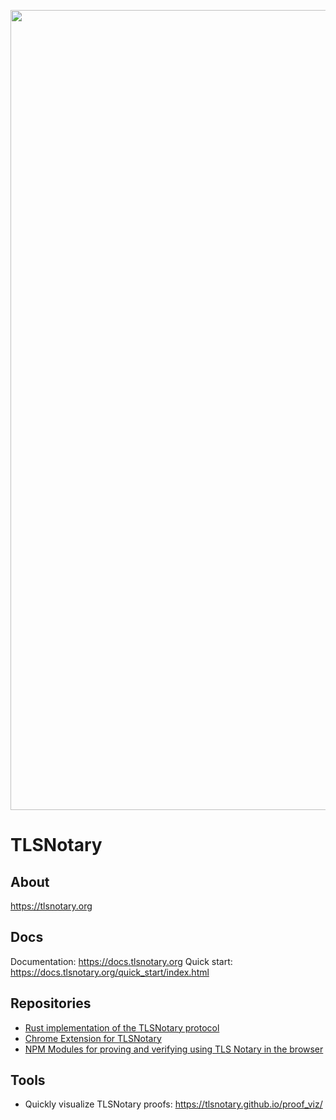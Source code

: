 <p align="center">
    <img src="https://github.com/tlsnotary/tlsn/raw/main/tlsn-banner.png" width=1280 />
</p>

# TLSNotary

## About

https://tlsnotary.org

## Docs

Documentation: https://docs.tlsnotary.org
Quick start: https://docs.tlsnotary.org/quick_start/index.html

## Repositories

* [Rust implementation of the TLSNotary protocol](https://github.com/tlsnotary/tlsn)
* [Chrome Extension for TLSNotary](https://github.com/tlsnotary/tlsn-extension)
* [NPM Modules for proving and verifying using TLS Notary in the browser](https://github.com/tlsnotary/tlsn-js)

## Tools

* Quickly visualize TLSNotary proofs: https://tlsnotary.github.io/proof_viz/
